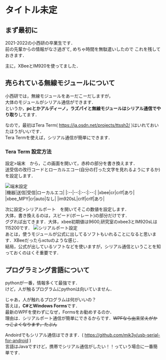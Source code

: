 # タイトル未定

## まず最初に
2021-2022の小西研の卒業生です．  
前の先輩からの情報がなさ過ぎて,
めちゃ時間を無駄遣いしたので
これを残しておきます．  
  
主に，XBeeとIM920を使ってました．
  
## 売られている無線モジュールについて  
小西研では，無線モジュールをあーだこーだしますが，  
大体のモジュールがシリアル通信ができます．  
というか，**pcとかアルディーノ，ラズパイと無線モジュールはシリアル通信でやり取り**してます．  
  
なので，最初はTera Term( https://ja.osdn.net/projects/ttssh2/ )はいれておいたほうがいいです．  
Tera Termを使えば，シリアル通信が簡単にできます．
  
### Tera Term 設定方法  
設定>端末　から，この画面を開いて，赤枠の部分を書き換えます．  
送受信の改行コードとローカルエコー(自分の打った文字を見れるようにするか)を設定します．  
  
![端末設定](https://pbs.twimg.com/media/FLjGP4BVkAY8ODG?format=png&name=small "端末設定")  
|機器|送信|受信|ローカルエコ|
|:--|--:|:--:|:--:|
|xbee|cr|crlf|あり|
|xbee_MPY|cr|auto|なし|
|im920sL|crlf|crlf|あり|
  
次に設定>シリアルポート　を開いてそこの数値を設定します．  
大体，書き換えるのは，スピード(ボーレート)の部分だけです．  
ググれば出てきます．大体，xbee初期値は9600,研究室のxbee3とIM920sLは115200です．
![シリアルポート設定](https://pbs.twimg.com/media/FLjGRn8VUAAhy3p?format=png&name=small "シリアルポート設定")  
あとは，使うモジュールが公式に出してるソフトもいれることになると思います．XBeeだったらxctuのような感じ．  
結局，公式が出しているソフトなどを使いますが，シリアル通信ということを知っておくのはくそ重要です．  

## プログラミング言語について  
pythonが一番，情報多くて最強です．  
けど，人が触るプログラムにpythonは向いていません．  
  
じゃあ，人が触れるプログラムは何がいいの？  
答えは，**C#とWindows Forms**です．  
最新のWPFを使わずになぜ，Formsをお勧めするのか．  
理由は．シリアルポート通信が簡単にできるからです．~~WPFなら出来栄えがかっこよくなります，たぶん~~  
  
Andoirdでもシリアル通信はできます．( https://github.com/mik3y/usb-serial-for-android )  
言語はJavaですけど，携帯でシリアル通信がしたい！！っていう場合に一番簡単です．
